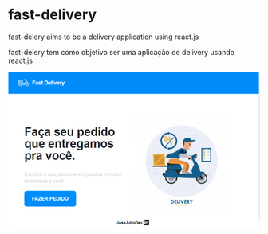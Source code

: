 # fast-delivery

fast-delery aims to be a delivery application using react.js

fast-delery tem como objetivo ser uma aplicação de delivery usando react.js


<img src="/src/images/print.PNG" alt="Print" />
